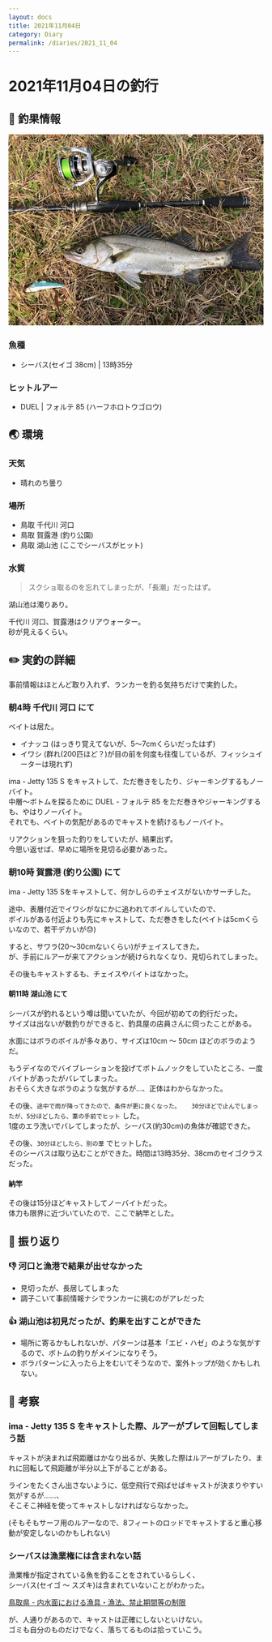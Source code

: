 ```yaml
---
layout: docs
title: 2021年11月04日
category: Diary
permalink: /diaries/2021_11_04
---
```

# 2021年11月04日の釣行

## 📙 釣果情報

<div class="container">
  <div class="row">
    <div class="col">
      <img src="/images/picture/2021_11_04_1.jpg" class="w-100">
    </div>
  </div>
</div>

### 魚種

- シーバス(セイゴ 38cm) | 13時35分

### ヒットルアー

- DUEL | フォルテ 85 (ハーフホロトウゴロウ)

## 🌏 環境

### 天気

- 晴れのち曇り

### 場所

- 鳥取 千代川 河口
- 鳥取 賀露港 (釣り公園)
- 鳥取 湖山池 (ここでシーバスがヒット)

### 水質

> スクショ取るのを忘れてしまったが、「長潮」だったはず。

湖山池は濁りあり。  

千代川 河口、賀露港はクリアウォーター。  
砂が見えるくらい。

## ✏️ 実釣の詳細

事前情報はほとんど取り入れず、ランカーを釣る気持ちだけで実釣した。

### 朝4時 千代川 河口 にて

ベイトは居た。

- イナッコ (はっきり覚えてないが、5〜7cmくらいだったはず)
- イワシ (群れ(200匹ほど？)が目の前を何度も往復しているが、フィッシュイーターは現れず)

ima - Jetty 135 S をキャストして、ただ巻きをしたり、ジャーキングするもノーバイト。  
中層〜ボトムを探るために DUEL - フォルテ 85 をただ巻きやジャーキングするも、やはりノーバイト。  
それでも、ベイトの気配があるのでキャストを続けるもノーバイト。  

リアクションを狙った釣りをしていたが、結果出ず。  
今思い返せば、早めに場所を見切る必要があった。

### 朝10時 賀露港 (釣り公園) にて

ima - Jetty 135 Sをキャストして、何かしらのチェイスがないかサーチした。

途中、表層付近でイワシがなにかに追われてボイルしていたので、  
ボイルがある付近よりも先にキャストして、ただ巻きをした(ベイトは5cmくらいなので、若干デカいが😓)  

すると、サワラ(20〜30cmないくらい)がチェイスしてきた。  
が、手前にルアーが来てアクションが続けられなくなり、見切られてしまった。

その後もキャストするも、チェイスやバイトはなかった。

#### 朝11時 湖山池 にて

シーバスが釣れるという噂は聞いていたが、今回が初めての釣行だった。  
サイズは出ないが数釣りができると、釣具屋の店員さんに伺ったことがある。  

水面にはボラのボイルが多々あり、サイズは10cm 〜 50cm ほどのボラのようだ。

もうデイなのでバイブレーションを投げてボトムノックをしていたところ、一度バイトがあったがバレてしまった。  
おそらく大きなボラのような気がするが…、正体はわからなかった。

その後、`途中で雨が降ってきたので、条件が更に良くなった。  
30分ほどで止んでしまったが、5分ほどしたら、葦の手前でヒット` した。  
1度のエラ洗いでバレてしまったが、シーバス(約30cm)の魚体が確認できた。  

その後、`30分ほどしたら、別の葦` でヒットした。  
そのシーバスは取り込むことができた。時間は13時35分、38cmのセイゴクラスだった。

#### 納竿

その後は15分ほどキャストしてノーバイトだった。  
体力も限界に近づいていたので、ここで納竿とした。

## 💁 振り返り

### 👎 河口と漁港で結果が出せなかった

- 見切ったが、長居してしまった
- 調子こいて事前情報ナシでランカーに挑むのがアレだった

### 👍 湖山池は初見だったが、釣果を出すことができた

- 場所に寄るかもしれないが、パターンは基本「エビ・ハゼ」のような気がするので、ボトムの釣りがメインになりそう。
- ボラパターンに入ったら上をむいてそうなので、案外トップが効くかもしれない。

## 💭 考察

### ima - Jetty 135 S をキャストした際、ルアーがブレて回転してしまう話

キャストが決まれば飛距離はかなり出るが、失敗した際はルアーがブレたり、まれに回転して飛距離が半分以上下がることがある。

ラインをたくさん出さないように、低空飛行で飛ばせばキャストが決まりやすい気がするが……、  
そこそこ神経を使ってキャストしなければならなかった。

(そもそもサーフ用のルアーなので、8フィートのロッドでキャストすると重心移動が安定しないのかもしれない)

### シーバスは漁業権には含まれない話

漁業権が指定されている魚を釣ることをされているらしく、  
シーバス(セイゴ 〜 スズキ)は含まれていないことがわかった。

[鳥取県 - 内水面における漁具・漁法、禁止期間等の制限](https://www.pref.tottori.lg.jp/295010.htm#C1_602444_BlogList_ctl04_TitleLabel)

が、人通りがあるので、キャストは正確にしないといけない。  
ゴミも自分のものだけでなく、落ちてるものは拾っていこう。